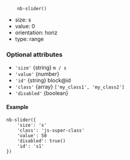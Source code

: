 ```
    nb-slider()
```

* size: s
* value: 0
* orientation: horiz
* type: range

### Optional attributes
* `'size'` {string} `m / s`
* `'value'` {number}
* `'id'` {string} block@id
* `'class'` {array} `['my_class1', 'my_class2']`
* `'disabled'` {boolean}

#### Example

```
nb-slider({
    'size': 's'
    'class': 'js-super-class'
    'value': 50
    'disabled': true()
    'id': 's1'
})
```